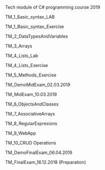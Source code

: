 Tech module of C# programming course 2019

TM_1_Бasic_syntax_LAB

TM_1_Basic_syntax_Exercise

TM_2_DataTypesAndVariables

TM_3_Arrays

TM_4_Lists_Lab

TM_4_Lists_Exercise

TM_5_Methods_Exercise

TM_DemoMidExam_02.03.2019

TM_MidExam_10.03.2019

TM_6_ObjectsАndClasses

TM_7_AssociativeArrays

TM_8_RegularExpresions

TM_9_WebApp

TM_10_CRUD Operations

TM_DemoFinalExam_06.04.2019 

TM_FinalExam_16.12.2018 (Preparation)
